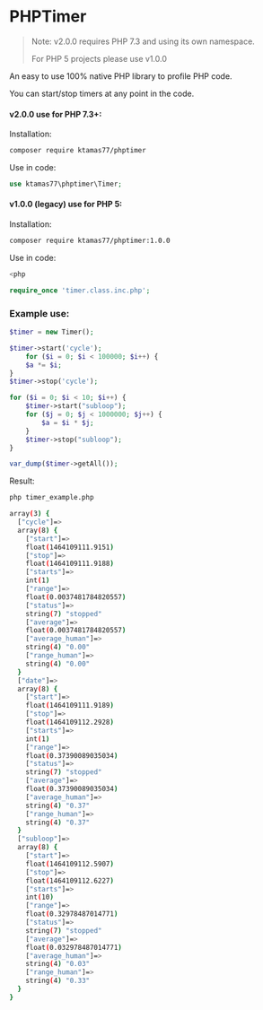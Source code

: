PHPTimer
========

> Note: v2.0.0 requires PHP 7.3 and using its own namespace.
>
> For PHP 5 projects please use v1.0.0

An easy to use 100% native PHP library to profile PHP code.

You can start/stop timers at any point in the code.

#### v2.0.0 use for PHP 7.3+:

Installation:

```bash
composer require ktamas77/phptimer
```

Use in code:


```php
use ktamas77\phptimer\Timer;
```

#### v1.0.0 (legacy) use for PHP 5:

Installation: 

```bash
composer require ktamas77/phptimer:1.0.0
```

Use in code:


```php
<php

require_once 'timer.class.inc.php';
```  
  
### Example use:
  
```php
$timer = new Timer();

$timer->start('cycle');
    for ($i = 0; $i < 100000; $i++) {
    $a *= $i;
}
$timer->stop('cycle');

for ($i = 0; $i < 10; $i++) {
    $timer->start("subloop");
    for ($j = 0; $j < 1000000; $j++) {
        $a = $i * $j;
    }
    $timer->stop("subloop");
}  

var_dump($timer->getAll());
```

Result:

```bash
php timer_example.php 

array(3) {
  ["cycle"]=>
  array(8) {
    ["start"]=>
    float(1464109111.9151)
    ["stop"]=>
    float(1464109111.9188)
    ["starts"]=>
    int(1)
    ["range"]=>
    float(0.0037481784820557)
    ["status"]=>
    string(7) "stopped"
    ["average"]=>
    float(0.0037481784820557)
    ["average_human"]=>
    string(4) "0.00"
    ["range_human"]=>
    string(4) "0.00"
  }
  ["date"]=>
  array(8) {
    ["start"]=>
    float(1464109111.9189)
    ["stop"]=>
    float(1464109112.2928)
    ["starts"]=>
    int(1)
    ["range"]=>
    float(0.37390089035034)
    ["status"]=>
    string(7) "stopped"
    ["average"]=>
    float(0.37390089035034)
    ["average_human"]=>
    string(4) "0.37"
    ["range_human"]=>
    string(4) "0.37"
  }
  ["subloop"]=>
  array(8) {
    ["start"]=>
    float(1464109112.5907)
    ["stop"]=>
    float(1464109112.6227)
    ["starts"]=>
    int(10)
    ["range"]=>
    float(0.32978487014771)
    ["status"]=>
    string(7) "stopped"
    ["average"]=>
    float(0.032978487014771)
    ["average_human"]=>
    string(4) "0.03"
    ["range_human"]=>
    string(4) "0.33"
  }
}
```
